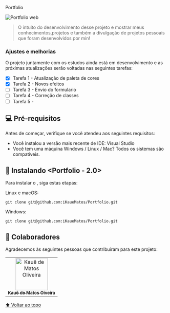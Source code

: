 Portfolio

![Portfolio web](https://user-images.githubusercontent.com/98132837/217393496-d8798fa5-5181-488b-a304-8e4a5fdfd144.png)



> O intuito do desenvolvimento desse projeto  e mostrar meus conhecimentos,projetos e também a divulgação de projetos pessoais que foram desenvolvidos por min!


### Ajustes e melhorias

O projeto juntamente com os estudos ainda está em desenvolvimento e as próximas atualizações serão voltadas nas seguintes tarefas:

- [x] Tarefa 1 - Atualização de paleta de cores
- [x] Tarefa 2 - Novos efeitos 
- [ ] Tarefa 3 - Envio do formulario
- [ ] Tarefa 4 - Correção de classes
- [ ] Tarefa 5 - 

## 💻 Pré-requisitos

Antes de começar, verifique se você atendeu aos seguintes requisitos:
* Você instalou a versão mais recente de IDE: Visual Studio
* Você tem uma máquina Windows / Linux / Mac? Todos os sistemas são compativeis.


## 🚀 Instalando <Portfolio - 2.0>

Para instalar o <Portfolio>, siga estas etapas:

Linux e macOS:
```
git clone git@github.com:iKaueMatos/Portfolio.git
```

Windows:
```
git clone git@github.com:iKaueMatos/Portfolio.git 
```

## 🤝 Colaboradores

Agradecemos às seguintes pessoas que contribuíram para este projeto:

<table>
  <tr>
    <td align="center">
      <a href="#">
        <img src="https://avatars.githubusercontent.com/u/98132837?v=4" width="100px;" alt="Kauê de Matos Oliveira"/><br>
        <sub>
          <b>Kauê de Matos Oiveira</b>
        </sub>
      </a>
    </td>
 </tr>
</table>


[⬆ Voltar ao topo](#Projects-javascript)<br>




